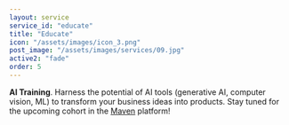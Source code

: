 ```yaml
---
layout: service
service_id: "educate"
title: "Educate"
icon: "/assets/images/icon_3.png"
post_image: "/assets/images/services/09.jpg"
active2: "fade"
order: 5
---
```


**AI Training**. Harness the potential of AI tools (generative AI, computer vision, ML) to transform your business ideas into products. Stay tuned for the upcoming cohort in the <a href="https://maven.com/">Maven</a> platform!
